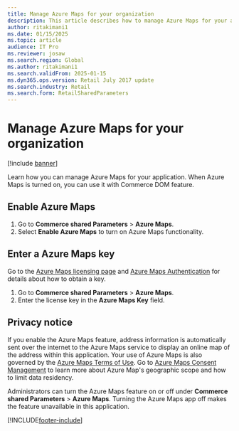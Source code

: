 ```yaml
---
title: Manage Azure Maps for your organization
description: This article describes how to manage Azure Maps for your application.
author: ritakimani1
ms.date: 01/15/2025
ms.topic: article
audience: IT Pro
ms.reviewer: josaw
ms.search.region: Global
ms.author: ritakimani1
ms.search.validFrom: 2025-01-15
ms.dyn365.ops.version: Retail July 2017 update
ms.search.industry: Retail
ms.search.form: RetailSharedParameters
---
```


# Manage Azure Maps for your organization

[!include [banner](../includes/banner.md)]

Learn how you can manage Azure Maps for your application. When Azure Maps is turned on, you can use it with Commerce DOM feature. 

## Enable Azure Maps

1. Go to **Commerce shared Parameters** > **Azure Maps**.
2. Select **Enable Azure Maps** to turn on Azure Maps functionality.

## Enter a Azure Maps key

Go to the [Azure Maps licensing page](https://azure.microsoft.com/en-us/pricing/details/azure-maps/) and [Azure Maps Authentication](https://learn.microsoft.com/en-us/azure/azure-maps/how-to-manage-authentication#view-authentication-details) for details about how to
obtain a key.

1. Go to **Commerce shared Parameters** > **Azure Maps**.
2. Enter the license key in the **Azure Maps Key** field.

## Privacy notice

If you enable the Azure Maps feature, address information is automatically sent over the internet to the Azure Maps service to display an online map of the address within this application. Your use of Azure Maps is also governed by the [Azure Maps Terms of Use](https://azure.microsoft.com/en-us/support/legal/). Go to [Azure Maps Consent Management](https://learn.microsoft.com/en-us/azure/azure-maps/consent-management) to learn more about Azure Map's geographic scope and how to limit data residency.
  
Administrators can turn the Azure Maps feature on or off under **Commerce shared Parameters** > **Azure Maps**. Turning the Azure Maps app off makes the feature unavailable in this application.

[!INCLUDE[footer-include](../../includes/footer-banner.md)]

